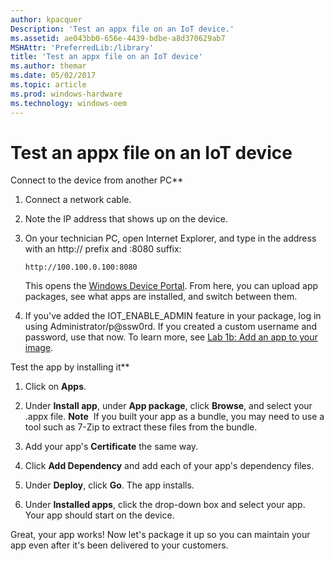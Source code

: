 ```yaml
---
author: kpacquer
Description: 'Test an appx file on an IoT device.'
ms.assetid: ae043bb0-656e-4439-bdbe-a8d370629ab7
MSHAttr: 'PreferredLib:/library'
title: 'Test an appx file on an IoT device'
ms.author: themar
ms.date: 05/02/2017
ms.topic: article
ms.prod: windows-hardware
ms.technology: windows-oem
---
```


# <span id="TEST_AN_APPX_FILE_ON_AN_IOT_DEVICE"></span>Test an appx file on an IoT device

Connect to the device from another PC**

1.  Connect a network cable.

2.  Note the IP address that shows up on the device.

3.  On your technician PC, open Internet Explorer, and type in the address with an http:// prefix and :8080 suffix:

    ```
    http://100.100.0.100:8080
    ```

    This opens the [Windows Device Portal](https://docs.microsoft.com/windows/iot-core/manage-your-device/DevicePortal). From here, you can upload app packages, see what apps are installed, and switch between them.

4.  If you've added the IOT_ENABLE_ADMIN feature in your package, log in using Administrator/p@ssw0rd.
If you created a custom username and password, use that now. To learn more, see [Lab 1b: Add an app to your image](deploy-your-app-with-a-standard-board.md).

Test the app by installing it**

1.  Click on **Apps**.

2.  Under **Install app**, under **App package**, click **Browse**, and select your .appx file.
    **Note**  If you built your app as a bundle, you may need to use a tool such as 7-Zip to extract these files from the bundle.

3.  Add your app's **Certificate** the same way.

4.  Click **Add Dependency** and add each of your app's dependency files.

5.  Under **Deploy**, click **Go**. The app installs.

6.  Under **Installed apps**, click the drop-down box and select your app. Your app should start on the device.

Great, your app works! Now let's package it up so you can maintain your app even after it's been delivered to your customers.
